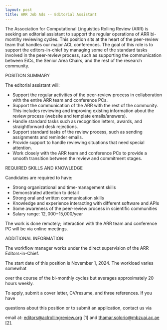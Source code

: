 ```yaml
---
layout: post
title: ARR Job Ads -- Editorial Assistant
---
```


The Association for Computational Linguistics Rolling Review (ARR) is seeking an editorial assistant to support the regular operations of ARR bi-montlhy reviewing cycles. This position sits at the heart of the peer-review team that handles our major ACL conferences. The goal of this role is to support the editors-in-chief by managing some of the standard tasks involved in the peer-review process, such as supporting the communication between EiCs, the Senior Area Chairs, and the rest of the research community.

POSITION SUMMARY

The editorial assistant will:

* Support the regular activities of the peer-review process in collaboration with the entire ARR team and conference PCs.
* Support the communication of the ARR with the rest of the community. This includes reviewing and improving existing information about the review process (website and template emails/answers).
* Handle standard tasks such as recognition letters, awards, and straightforward desk rejections.
* Support standard tasks of the review process, such as sending assignments and reminder emails.
* Provide support to handle reviewing situations that need special attention.
* Work closely with the ARR team and conference PCs to provide a smooth transition between the review and commitment stages.

REQUIRED SKILLS AND KNOWLEDGE

Candidates are required to have:

* Strong organizational and time-management skills
* Demonstrated attention to detail
* Strong oral and written communication skills
* Knowledge and experience interacting with different software and APIs
* Some awareness of the peer-review process in scientific communities
* Salary range: $12,000-$15,000/year

The work is done remotely; interaction with the ARR team and conference PC will be via online meetings.

ADDITIONAL INFORMATION

The workflow manager works under the direct supervision of the ARR Editors-in-Chief.

The start date of this position is November 1, 2024. The workload varies somewhat

over the course of the bi-monthly cycles but averages approximately 20 hours weekly.

To apply, submit a cover letter, CV/resume, and three references. If you have

questions about this position or to submit an application, contact us via

email at: editors@aclrollingreview.org [1] and thamar.solorio@mbzuai.ac.ae [2].
